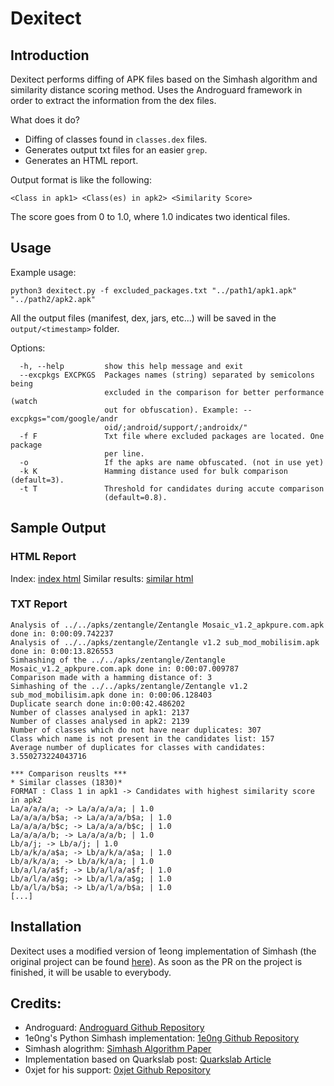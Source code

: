 # Dexitect
## Introduction
Dexitect performs diffing of APK files based on the Simhash algorithm and similarity distance scoring method. Uses the Androguard framework in order to extract the information from the dex files.

What does it do?
* Diffing of classes found in `classes.dex` files.
* Generates output txt files for an easier `grep`.
* Generates an HTML report.

Output format is like the following:
```
<Class in apk1> <Class(es) in apk2> <Similarity Score>
````
The score goes from 0 to 1.0, where 1.0 indicates two identical files.

## Usage
Example usage:
```
python3 dexitect.py -f excluded_packages.txt "../path1/apk1.apk" "../path2/apk2.apk"
```
All the output files (manifest, dex, jars, etc...) will be saved in the `output/<timestamp>` folder.

Options:
```
  -h, --help         show this help message and exit
  --excpkgs EXCPKGS  Packages names (string) separated by semicolons being
                     excluded in the comparison for better performance (watch
                     out for obfuscation). Example: --excpkgs="com/google/andr
                     oid/;android/support/;androidx/"
  -f F               Txt file where excluded packages are located. One package
                     per line.
  -o                 If the apks are name obfuscated. (not in use yet)
  -k K               Hamming distance used for bulk comparison (default=3).
  -t T               Threshold for candidates during accute comparison
                     (default=0.8).
```
## Sample Output
### HTML Report
Index:
[index html](images/index.png)
Similar results:
[similar html](images/similar_results.png)

### TXT Report
```
Analysis of ../../apks/zentangle/Zentangle Mosaic_v1.2_apkpure.com.apk done in: 0:00:09.742237
Analysis of ../../apks/zentangle/Zentangle v1.2 sub_mod_mobilisim.apk done in: 0:00:13.826553
Simhashing of the ../../apks/zentangle/Zentangle Mosaic_v1.2_apkpure.com.apk done in: 0:00:07.009787
Comparison made with a hamming distance of: 3
Simhashing of the ../../apks/zentangle/Zentangle v1.2 sub_mod_mobilisim.apk done in: 0:00:06.128403
Duplicate search done in:0:00:42.486202
Number of classes analysed in apk1: 2137
Number of classes analysed in apk2: 2139
Number of classes which do not have near duplicates: 307
Class which name is not present in the candidates list: 157
Average number of duplicates for classes with candidates: 3.550273224043716

*** Comparison reuslts ***
* Similar classes (1830)*
FORMAT : Class 1 in apk1 -> Candidates with highest similarity score in apk2
La/a/a/a/a; -> La/a/a/a/a; | 1.0
La/a/a/a/b$a; -> La/a/a/a/b$a; | 1.0
La/a/a/a/b$c; -> La/a/a/a/b$c; | 1.0
La/a/a/a/b; -> La/a/a/a/b; | 1.0
Lb/a/j; -> Lb/a/j; | 1.0
Lb/a/k/a/a$a; -> Lb/a/k/a/a$a; | 1.0
Lb/a/k/a/a; -> Lb/a/k/a/a; | 1.0
Lb/a/l/a/a$f; -> Lb/a/l/a/a$f; | 1.0
Lb/a/l/a/a$g; -> Lb/a/l/a/a$g; | 1.0
Lb/a/l/a/b$a; -> Lb/a/l/a/b$a; | 1.0
[...]
```
## Installation
Dexitect uses a modified version of 1eong implementation of Simhash (the original project can be found [here](https://github.com/1e0ng/simhash)). As soon as the PR on the project is finished, it will be usable to everybody.

## Credits:
* Androguard: [Androguard Github Repository](https://github.com/androguard/androguard)
* 1e0ng's Python Simhash implementation: [1e0ng Github Repository](https://github.com/1e0ng/simhash )
* Simhash alogrithm: [Simhash Algorithm Paper](https://www.cs.princeton.edu/courses/archive/spr04/cos598B/bib/CharikarEstim.pdf)
* Implementation based on Quarkslab post: [Quarkslab Article](https://blog.quarkslab.com/android-application-diffing-engine-overview.html)
* 0xjet for his support: [0xjet Github Repository](https://github.com/0xjet)
